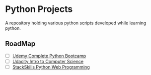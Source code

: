 # Python Projects

A repository holding various python scripts developed while learning python. 

## RoadMap
- [ ] [Udemy Complete Python Bootcamp](https://www.udemy.com/complete-python-bootcamp/)
- [ ] [Udacity Intro to Computer Science](https://www.udacity.com/course/intro-to-computer-science--cs101)
- [ ] [StackSkills Python Web Programming](https://stackskills.com/p/python-web-programming-course)